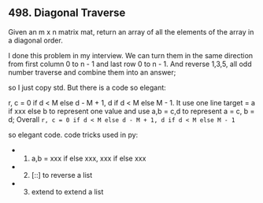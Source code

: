 ## 498. Diagonal Traverse

Given an m x n matrix mat, return an array of all the elements of the array in a diagonal order.

I done this problem in my interview. We can turn them in the same direction from first column 0 to n - 1 and last row 0 to n - 1. And reverse 1,3,5, all odd number traverse and combine them into an answer;

so I just copy std. But there is a code so elegant:

r, c = 0 if d < M else d - M + 1, d if d < M else M - 1. It use one line target = a if xxx else b to represent one value and use a,b = c,d to represent a = c, b = d; Overall ``` r, c = 0 if d < M else d - M + 1, d if d < M else M - 1 ```

so elegant code. code tricks used in py:

* 1. a,b = xxx if else xxx, xxx if else xxx
* 2. [::] to reverse a list
* 3. extend to extend a list